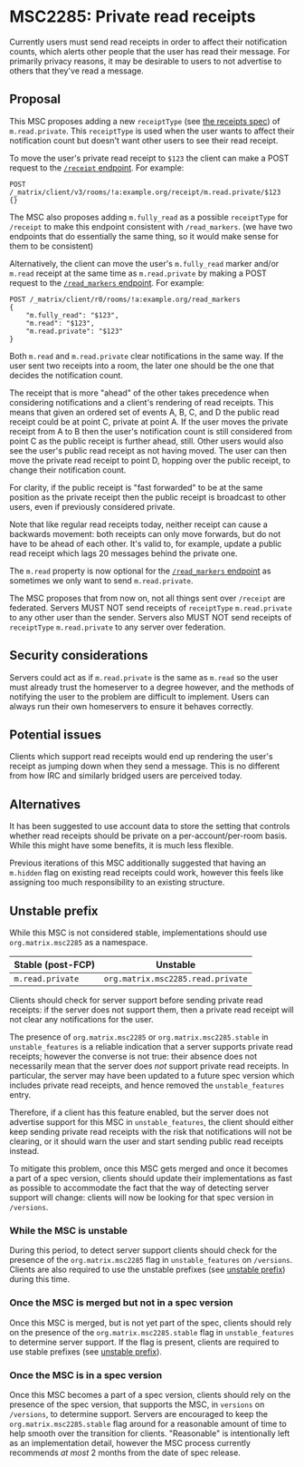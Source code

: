 # MSC2285: Private read receipts

Currently users must send read receipts in order to affect their notification
counts, which alerts other people that the user has read their message. For
primarily privacy reasons, it may be desirable to users to not advertise to
others that they've read a message.

## Proposal

This MSC proposes adding a new `receiptType` (see [the receipts
spec](https://spec.matrix.org/v1.3/client-server-api/#receipts)) of
`m.read.private`. This `receiptType` is used when the user wants to affect their
notification count but doesn't want other users to see their read receipt.

To move the user's private read receipt to `$123` the client can make a POST
request to the [`/receipt`
endpoint](https://spec.matrix.org/v1.3/client-server-api/#post_matrixclientv3roomsroomidreceiptreceipttypeeventid).
For example:

```HTTP
POST /_matrix/client/v3/rooms/!a:example.org/receipt/m.read.private/$123
{}
```

The MSC also proposes adding `m.fully_read` as a possible `receiptType` for
`/receipt` to make this endpoint consistent with `/read_markers`. (we have two
endpoints that do essentially the same thing, so it would make sense for them to
be consistent)

Alternatively, the client can move the user's `m.fully_read` marker and/or
`m.read` receipt at the same time as `m.read.private` by making a POST request
to the [`/read_markers`
endpoint](https://spec.matrix.org/v1.3/client-server-api/#post_matrixclientv3roomsroomidread_markers).
For example:

```HTTP
POST /_matrix/client/r0/rooms/!a:example.org/read_markers
{
    "m.fully_read": "$123",
    "m.read": "$123",
    "m.read.private": "$123"
}
```

Both `m.read` and `m.read.private` clear notifications in the same way. If the
user sent two receipts into a room, the later one should be the one that decides
the notification count.

The receipt that is more "ahead" of the other takes precedence when considering
notifications and a client's rendering of read receipts. This means that given
an ordered set of events A, B, C, and D the public read receipt could be at
point C, private at point A. If the user moves the private receipt from A to B
then the user's notification count is still considered from point C as the public
receipt is further ahead, still. Other users would also see the user's public read
receipt as not having moved. The user can then move the private read receipt
to point D, hopping over the public receipt, to change their notification count.

For clarity, if the public receipt is "fast forwarded" to be at the same position
as the private receipt then the public receipt is broadcast to other users, even
if previously considered private.

Note that like regular read receipts today, neither receipt can cause a backwards
movement: both receipts can only move forwards, but do not have to be ahead of
each other. It's valid to, for example, update a public read receipt which lags
20 messages behind the private one.

The `m.read` property is now optional for the [`/read_markers`
endpoint](https://spec.matrix.org/v1.3/client-server-api/#post_matrixclientv3roomsroomidread_markers)
as sometimes we only want to send `m.read.private`.

The MSC proposes that from now on, not all things sent over `/receipt` are
federated. Servers MUST NOT send receipts of `receiptType` `m.read.private` to
any other user than the sender. Servers also MUST NOT send receipts of
`receiptType` `m.read.private` to any server over federation.

## Security considerations

Servers could act as if `m.read.private` is the same as `m.read` so the user
must already trust the homeserver to a degree however, and the methods of
notifying the user to the problem are difficult to implement. Users can always
run their own homeservers to ensure it behaves correctly.

## Potential issues

Clients which support read receipts would end up rendering the user's receipt as
jumping down when they send a message. This is no different from how IRC and
similarly bridged users are perceived today.

## Alternatives

It has been suggested to use account data to store the setting that controls
whether read receipts should be private on a per-account/per-room basis. While
this might have some benefits, it is much less flexible.

Previous iterations of this MSC additionally suggested that having an `m.hidden`
flag on existing read receipts could work, however this feels like assigning too
much responsibility to an existing structure.

## Unstable prefix

While this MSC is not considered stable, implementations should use
`org.matrix.msc2285` as a namespace.

|Stable (post-FCP)|Unstable                         |
|-----------------|---------------------------------|
|`m.read.private` |`org.matrix.msc2285.read.private`|

Clients should check for server support before sending private read receipts:
if the server does not support them, then a private read receipt will not clear
any notifications for the user.

The presence of `org.matrix.msc2285` or `org.matrix.msc2285.stable` in
`unstable_features` is a reliable indication that a server supports private read
receipts; however the converse is not true: their absence does not necessarily
mean that the server does *not* support private read receipts. In particular,
the server may have been updated to a future spec version which includes
private read receipts, and hence removed the `unstable_features` entry.

Therefore, if a client has this feature enabled, but the server does not advertise
support for this MSC in `unstable_features`, the client should either keep sending
private read receipts with the risk that notifications will not be clearing, or it
should warn the user and start sending public read receipts instead.

To mitigate this problem, once this MSC gets merged and once it becomes a part of a
spec version, clients should update their implementations as fast as possible to
accommodate the fact that the way of detecting server support will change: clients
will now be looking for that spec version in `/versions`.

### While the MSC is unstable

During this period, to detect server support clients should check for the
presence of the `org.matrix.msc2285` flag in `unstable_features` on `/versions`.
Clients are also required to use the unstable prefixes (see [unstable
prefix](#unstable-prefix)) during this time.

### Once the MSC is merged but not in a spec version

Once this MSC is merged, but is not yet part of the spec, clients should rely on
the presence of the `org.matrix.msc2285.stable` flag in `unstable_features` to
determine server support. If the flag is present, clients are required to use
stable prefixes (see [unstable prefix](#unstable-prefix)).

### Once the MSC is in a spec version

Once this MSC becomes a part of a spec version, clients should rely on the
presence of the spec version, that supports the MSC, in `versions` on
`/versions`, to determine support. Servers are encouraged to keep the
`org.matrix.msc2285.stable` flag around for a reasonable amount of time
to help smooth over the transition for clients. "Reasonable" is intentionally
left as an implementation detail, however the MSC process currently recommends
*at most* 2 months from the date of spec release.
